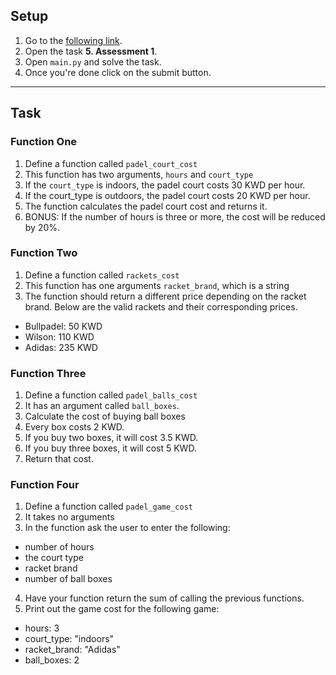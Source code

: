 ## Setup

1. Go to the [following link](https://replit.com/team/coded-instructor).
2. Open the task **5. Assessment 1**.
3. Open `main.py` and solve the task.
4. Once you're done click on the submit button.

---

## Task
### Function One
1. Define a function called `padel_court_cost` 
2. This function has two arguments, `hours` and `court_type`
3. If the `court_type` is indoors, the padel court costs 30 KWD per hour.
4. If the court_type is outdoors, the padel court costs 20 KWD per hour.
5. The function calculates the padel court cost and returns it.
6. BONUS: If the number of hours is three or more, the cost will be reduced by 20%.

### Function Two
1. Define a function called `rackets_cost`
2. This function has one arguments `racket_brand`, which is a string
3. The function should return a different price depending on the racket brand. Below are the valid rackets and their corresponding prices.
  - Bullpadel: 50 KWD
  - Wilson: 110 KWD 
  - Adidas: 235 KWD

### Function Three
1. Define a function called `padel_balls_cost`
2. It has an argument called `ball_boxes`. 
3. Calculate the cost of buying ball boxes
4. Every box costs 2 KWD.
5. If you buy two boxes, it will cost 3.5 KWD.
6. If you buy three boxes, it will cost 5 KWD.
7. Return that cost.

### Function Four
1. Define a function called `padel_game_cost` 
2. It takes no arguments 
3. In the function ask the user to enter the following:
  - number of hours
  - the court type 
  - racket brand
  - number of ball boxes
4. Have your function return the sum of calling the previous functions.
5. Print out the game cost for the following game:
  - hours: 3
  - court_type: "indoors"
  - racket_brand: "Adidas"
  - ball_boxes: 2
